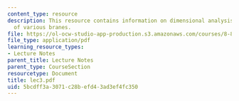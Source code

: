 ```yaml
---
content_type: resource
description: This resource contains information on dimensional analysis on tensions
  of various branes.
file: https://ol-ocw-studio-app-production.s3.amazonaws.com/courses/8-871-selected-topics-in-theoretical-particle-physics-branes-and-gauge-theory-dynamics-fall-2004/5bcdff3a3071c28befd43ad3ef4fc350_lec3.pdf
file_type: application/pdf
learning_resource_types:
- Lecture Notes
parent_title: Lecture Notes
parent_type: CourseSection
resourcetype: Document
title: lec3.pdf
uid: 5bcdff3a-3071-c28b-efd4-3ad3ef4fc350
---
```

